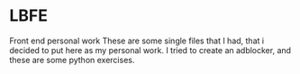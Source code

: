 # LBFE
Front end personal work
These are some single files that I had, that i decided to put here as my personal work. I tried to create an adblocker, and these are some python exercises.
